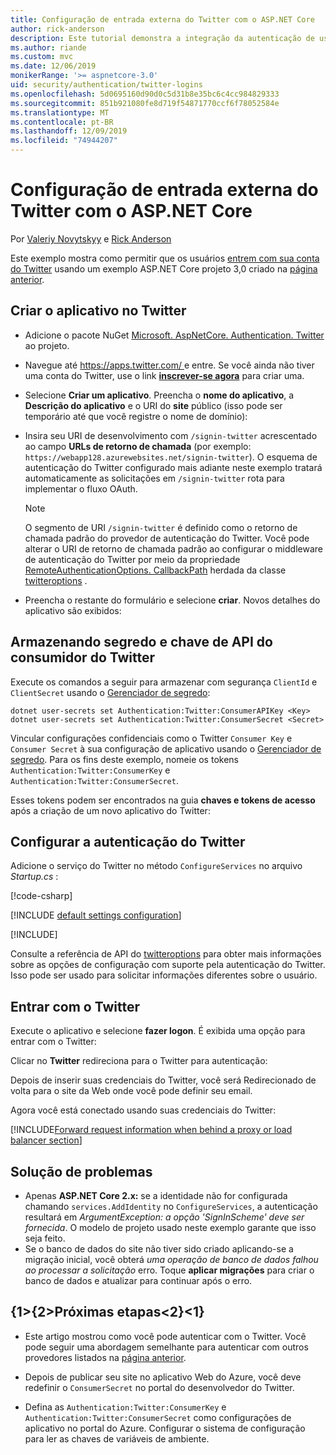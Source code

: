 ```yaml
---
title: Configuração de entrada externa do Twitter com o ASP.NET Core
author: rick-anderson
description: Este tutorial demonstra a integração da autenticação de usuário da conta do Twitter em um aplicativo ASP.NET Core existente.
ms.author: riande
ms.custom: mvc
ms.date: 12/06/2019
monikerRange: '>= aspnetcore-3.0'
uid: security/authentication/twitter-logins
ms.openlocfilehash: 5d0695160d90d0c5d31b8e35bc6c4cc984829333
ms.sourcegitcommit: 851b921080fe8d719f54871770ccf6f78052584e
ms.translationtype: MT
ms.contentlocale: pt-BR
ms.lasthandoff: 12/09/2019
ms.locfileid: "74944207"
---
```

# <a name="twitter-external-sign-in-setup-with-aspnet-core"></a>Configuração de entrada externa do Twitter com o ASP.NET Core

Por [Valeriy Novytskyy](https://github.com/01binary) e [Rick Anderson](https://twitter.com/RickAndMSFT)

Este exemplo mostra como permitir que os usuários [entrem com sua conta do Twitter](https://dev.twitter.com/web/sign-in/desktop-browser) usando um exemplo ASP.NET Core projeto 3,0 criado na [página anterior](xref:security/authentication/social/index).

## <a name="create-the-app-in-twitter"></a>Criar o aplicativo no Twitter

* Adicione o pacote NuGet [Microsoft. AspNetCore. Authentication. Twitter](https://www.nuget.org/packages/Microsoft.AspNetCore.Authentication.Twitter/3.0.0) ao projeto.

* Navegue até [ https://apps.twitter.com/ ](https://apps.twitter.com/) e entre. Se você ainda não tiver uma conta do Twitter, use o link **[inscrever-se agora](https://twitter.com/signup)** para criar uma.

* Selecione **Criar um aplicativo**. Preencha o **nome do aplicativo**, a **Descrição do aplicativo** e o URI do **site** público (isso pode ser temporário até que você registre o nome de domínio):

* Insira seu URI de desenvolvimento com `/signin-twitter` acrescentado ao campo **URLs de retorno de chamada** (por exemplo: `https://webapp128.azurewebsites.net/signin-twitter`). O esquema de autenticação do Twitter configurado mais adiante neste exemplo tratará automaticamente as solicitações em `/signin-twitter` rota para implementar o fluxo OAuth.

  > [!NOTE]
  > O segmento de URI `/signin-twitter` é definido como o retorno de chamada padrão do provedor de autenticação do Twitter. Você pode alterar o URI de retorno de chamada padrão ao configurar o middleware de autenticação do Twitter por meio da propriedade [RemoteAuthenticationOptions. CallbackPath](/dotnet/api/microsoft.aspnetcore.authentication.remoteauthenticationoptions.callbackpath) herdada da classe [twitteroptions](/dotnet/api/microsoft.aspnetcore.authentication.twitter.twitteroptions) .

* Preencha o restante do formulário e selecione **criar**. Novos detalhes do aplicativo são exibidos:

## <a name="storing-twitter-consumer-api-key-and-secret"></a>Armazenando segredo e chave de API do consumidor do Twitter

Execute os comandos a seguir para armazenar com segurança `ClientId` e `ClientSecret` usando o [Gerenciador de segredo](xref:security/app-secrets):

```dotnetcli
dotnet user-secrets set Authentication:Twitter:ConsumerAPIKey <Key>
dotnet user-secrets set Authentication:Twitter:ConsumerSecret <Secret>
```

Vincular configurações confidenciais como o Twitter `Consumer Key` e `Consumer Secret` à sua configuração de aplicativo usando o [Gerenciador de segredo](xref:security/app-secrets). Para os fins deste exemplo, nomeie os tokens `Authentication:Twitter:ConsumerKey` e `Authentication:Twitter:ConsumerSecret`.

Esses tokens podem ser encontrados na guia **chaves e tokens de acesso** após a criação de um novo aplicativo do Twitter:

## <a name="configure-twitter-authentication"></a>Configurar a autenticação do Twitter

Adicione o serviço do Twitter no método `ConfigureServices` no arquivo *Startup.cs* :

[!code-csharp[](~/security/authentication/social/social-code/3.x/StartupTwitter3x.cs?name=snippet&highlight=10-14)]

[!INCLUDE [default settings configuration](includes/default-settings.md)]

[!INCLUDE[](includes/chain-auth-providers.md)]

Consulte a referência de API do [twitteroptions](/dotnet/api/microsoft.aspnetcore.builder.twitteroptions) para obter mais informações sobre as opções de configuração com suporte pela autenticação do Twitter. Isso pode ser usado para solicitar informações diferentes sobre o usuário.

## <a name="sign-in-with-twitter"></a>Entrar com o Twitter

Execute o aplicativo e selecione **fazer logon**. É exibida uma opção para entrar com o Twitter:

Clicar no **Twitter** redireciona para o Twitter para autenticação:

Depois de inserir suas credenciais do Twitter, você será Redirecionado de volta para o site da Web onde você pode definir seu email.

Agora você está conectado usando suas credenciais do Twitter:

[!INCLUDE[Forward request information when behind a proxy or load balancer section](includes/forwarded-headers-middleware.md)]

## <a name="troubleshooting"></a>Solução de problemas

* Apenas **ASP.NET Core 2.x:** se a identidade não for configurada chamando `services.AddIdentity` no `ConfigureServices`, a autenticação resultará em *ArgumentException: a opção 'SignInScheme' deve ser fornecida*. O modelo de projeto usado neste exemplo garante que isso seja feito.
* Se o banco de dados do site não tiver sido criado aplicando-se a migração inicial, você obterá *uma operação de banco de dados falhou ao processar a solicitação* erro. Toque **aplicar migrações** para criar o banco de dados e atualizar para continuar após o erro.

## <a name="next-steps"></a>{1&gt;{2&gt;Próximas etapas&lt;2}&lt;1}

* Este artigo mostrou como você pode autenticar com o Twitter. Você pode seguir uma abordagem semelhante para autenticar com outros provedores listados na [página anterior](xref:security/authentication/social/index).

* Depois de publicar seu site no aplicativo Web do Azure, você deve redefinir o `ConsumerSecret` no portal do desenvolvedor do Twitter.

* Defina as `Authentication:Twitter:ConsumerKey` e `Authentication:Twitter:ConsumerSecret` como configurações de aplicativo no portal do Azure. Configurar o sistema de configuração para ler as chaves de variáveis de ambiente.
